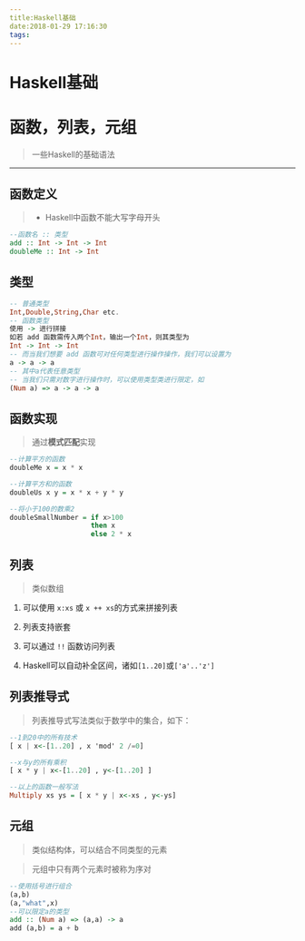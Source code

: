 ```yaml
---
title:Haskell基础
date:2018-01-29 17:16:30
tags:
---
```


# Haskell基础
# 函数，列表，元组
> 一些Haskell的基础语法
<!--more-->
---
## 函数定义
> * Haskell中函数不能大写字母开头

```Haskell
--函数名 :: 类型
add :: Int -> Int -> Int
doubleMe :: Int -> Int
```

## 类型
```Haskell
-- 普通类型
Int,Double,String,Char etc.
-- 函数类型
使用 -> 进行拼接
如若 add 函数需传入两个Int，输出一个Int，则其类型为
Int -> Int -> Int
-- 而当我们想要 add 函数可对任何类型进行操作操作，我们可以设置为
a -> a -> a
-- 其中a代表任意类型
-- 当我们只需对数字进行操作时，可以使用类型类进行限定，如
(Num a) => a -> a -> a
```

## 函数实现
> 通过**模式匹配**实现

```haskell
--计算平方的函数
doubleMe x = x * x

--计算平方和的函数
doubleUs x y = x * x + y * y

--将小于100的数乘2
doubleSmallNumber = if x>100
					then x
                    else 2 * x
```

## 列表
> 类似数组

1. 可以使用 `x:xs` 或 `x ++ xs`的方式来拼接列表

2. 列表支持嵌套

3. 可以通过 `!!` 函数访问列表

4. Haskell可以自动补全区间，诸如`[1..20]`或`['a'..'z']`

## 列表推导式

> 列表推导式写法类似于数学中的集合，如下：

```haskell
--1到20中的所有技术
[ x | x<-[1..20] , x 'mod' 2 /=0]

--x与y的所有乘积
[ x * y | x<-[1..20] , y<-[1..20] ]

--以上的函数一般写法
Multiply xs ys = [ x * y | x<-xs , y<-ys]
```

## 元组
> 类似结构体，可以结合不同类型的元素

> 元组中只有两个元素时被称为序对

```haskell
--使用括号进行组合
(a,b)
(a,"what",x)
--可以限定a的类型
add :: (Num a) => (a,a) -> a
add (a,b) = a + b
```
